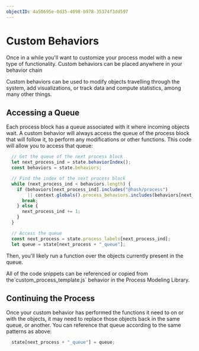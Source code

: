 ```yaml
---
objectID: 4a50695e-0d35-4098-b978-35374f3dd597
---
```


# Custom Behaviors

Once in a while you'll want to customize your process model with a new type of functionality. Custom behaviors can be placed anywhere in your behavior chain

<Hint style="info">
Custom behaviors can be used to modify objects travelling through the system, add visualizations, or track data and compute statistics, among many other things.
</Hint>

## Accessing a Queue

Each process block has a queue associated with it where incoming objects wait. A custom behavior will always access the queue of the process block that will follow it, to perform any modifications or other functions. This code will allow you to access that queue:

```javascript
  // Get the queue of the next process block
  let next_process_ind = state.behaviorIndex();
  const behaviors = state.behaviors;

  // Find the index of the next process block
  while (next_process_ind < behaviors.length) {
    if (behaviors[next_process_ind].includes("@hash/process")
        || context.globals().process_behaviors.includes(behaviors[next_process_ind])) {
      break;
    } else {
      next_process_ind += 1;
    }
  }

  // Access the queue
  const next_process = state.process_labels[next_process_ind];
  let queue = state[next_process + "_queue"];
```

Then, you'll likely run a function over the objects currently present in the queue.

<Hint style="info">
All of the code snippets can be referenced or copied from the`custom_process_template.js` behavior in the Process Modeling Library.
</Hint>

## Continuing the Process

Once your custom behavior has performed the functions it need to on or with the objects, it may need to replace those objects back in the same queue, or another. You can reference that queue according to the same patterns as above:

```javascript
  state[next_process + "_queue"] = queue;
```

